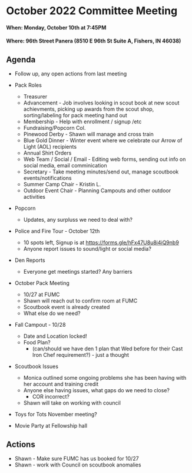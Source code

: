 # October 2022 Committee Meeting

#### When: Monday, October 10th at 7:45PM
#### Where: 96th Street Panera (8510 E 96th St Suite A, Fishers, IN 46038)


## Agenda
* Follow up, any open actions from last meeting

* Pack Roles
    * Treasurer
    * Advancement - Job involves looking in scout book at new scout achievments, picking up awards from the scout shop, sorting/labeling for pack meeting hand out
    * Membership - Help with enrollment / signup /etc
    * Fundraising/Popcorn Col.
    * Pinewood Derby - Shawn will manage and cross train 
    * Blue Gold Dinner - Winter event where we celebrate our Arrow of Light (AOL) recipients
    * Annual Shirt Orders
    * Web Team / Social / Email - Editing web forms, sending out info on social media, email comminication
    * Secretary - Take meeting minutes/send out, manage scoutbook events/notifications
    * Summer Camp Chair - Kristin L.
    * Outdoor Event Chair - Planning Campouts and other outdoor activities

* Popcorn
  * Updates, any surpluss we need to deal with?
  
* Police and Fire Tour - October 12th
  * 10 spots left, Signup is at https://forms.gle/hFx47U8u8i4iQ9nb9
  * Anyone report issues to sound/light or social media? 

* Den Reports
  * Everyone get meetings started? Any barriers

* October Pack Meeting
  * 10/27 at FUMC
  * Shawn will reach out to confirm room at FUMC
  * Scoutbook event is already created
  * What else do we need?

* Fall Campout - 10/28
  * Date and Location locked!
  * Food Plan?
    * (can/should we have den 1 plan that Wed before for their Cast Iron Chef requirement?) - just a thought

* Scoutbook Issues
  * Monica outlined some ongoing problems she has been having with her account and training credit
  * Anyone else having issues, what gaps do we need to close?
    * COR incorrect? 
  * Shawn will take on working with council

* Toys for Tots November meeting?

* Movie Party at Fellowship hall

## Actions
* Shawn - Make sure FUMC has us booked for 10/27
* Shawn - work with Council on scoutbook anomalies
